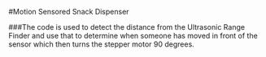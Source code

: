 #Motion Sensored Snack Dispenser

###The code is used to detect the distance from the Ultrasonic Range Finder and use that to determine when someone has moved in front of the sensor which
then turns the stepper motor 90 degrees. 
